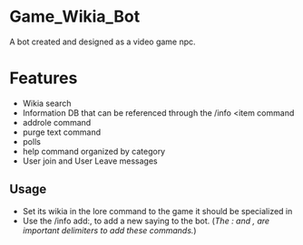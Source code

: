 # Game_Wikia_Bot
A bot created and designed as a video game npc.

# Features
- Wikia search
- Information DB that can be referenced through the /info <item command
- addrole command
- purge text command
- polls
- help command organized by category
- User join and User Leave messages
## Usage
- Set its wikia in the lore command to the game it should be specialized in
- Use the /info add:<item>,<Information about item> to add a new saying to the bot. (*The : and , are important delimiters to add these commands.*)

